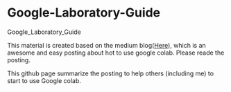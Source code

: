 # Google-Laboratory-Guide
Google_Laboratory_Guide

This material is created based on the medium blog([Here](https://medium.com/deep-learning-turkey/google-colab-free-gpu-tutorial-e113627b9f5d)), which is an awesome and easy posting about hot to use google colab. Please reade the posting.

This github page summarize the posting to help others (including me) to start to use Google colab.
